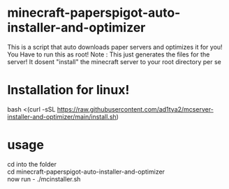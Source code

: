 # minecraft-paperspigot-auto-installer-and-optimizer
This is a script that auto downloads paper servers and optimizes it for you!</br>
You Have to run this as root!
Note : This just generates the files for the server! It dosent "install" the minecraft server to your root directory per se
<br />
# Installation for linux!
bash <(curl -sSL https://raw.githubusercontent.com/ad1tya2/mcserver-installer-and-optimizer/main/install.sh)
# usage
cd into the folder</br>
cd minecraft-paperspigot-auto-installer-and-optimizer
</br>
now run - ./mcinstaller.sh
